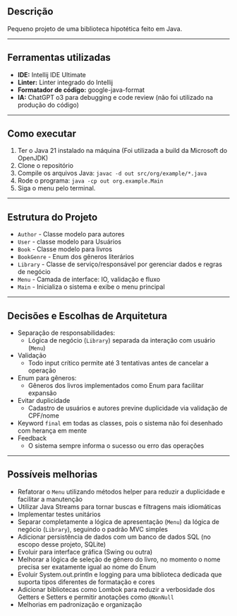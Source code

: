 ﻿## Descrição

Pequeno projeto de uma biblioteca hipotética feito em Java.

---

## Ferramentas utilizadas

- **IDE:** Intellij IDE Ultimate
- **Linter:** Linter integrado do Intellij
- **Formatador de código:** google-java-format
- **IA:** ChatGPT o3 para debugging e code review (não foi utilizado na produção do código)

---

## Como executar

1. Ter o Java 21 instalado na máquina (Foi utilizada a build da Microsoft do OpenJDK)
2. Clone o repositório
3. Compile os arquivos Java:
   `javac -d out src/org/example/*.java`
4. Rode o programa:
   `java -cp out org.example.Main`
5. Siga o menu pelo terminal.

---

## Estrutura do Projeto

- `Author` - Classe modelo para autores
- `User` - classe modelo para Usuários
- `Book` - Classe modelo para livros
- `BookGenre` - Enum dos gêneros literários
- `Library` - Classe de serviço/responsável por gerenciar dados e regras de negócio
- `Menu` - Camada de interface: IO, validação e fluxo
- `Main` - Inicializa o sistema e exibe o menu principal

---

## Decisões e Escolhas de Arquitetura

- Separação de responsabilidades:
    - Lógica de negócio (`Library`) separada da interação com usuário (`Menu`)
- Validação
    - Todo input crítico permite até 3 tentativas antes de cancelar a operação
- Enum para gêneros:
    - Gêneros dos livros implementados como Enum para facilitar expansão
- Evitar duplicidade
    - Cadastro de usuários e autores previne duplicidade via validação de CPF/nome
- Keyword `final` em todas as classes, pois o sistema não foi desenhado com herança em mente
- Feedback
    - O sistema sempre informa o sucesso ou erro das operações

---

## Possíveis melhorias

- Refatorar o `Menu` utilizando métodos helper para reduzir a duplicidade e facilitar a manutenção
- Utilizar Java Streams para tornar buscas e filtragens mais idiomáticas
- Implementar testes unitários
- Separar completamente a lógica de apresentação (`Menu`) da lógica de negócio (`Library`), seguindo o padrão MVC
  simples
- Adicionar persistência de dados com um banco de dados SQL (no escopo desse projeto, SQLite)
- Evoluir para interface gráfica (Swing ou outra)
- Melhorar a lógica de seleção de gênero do livro, no momento o nome precisa ser exatamente igual ao nome do Enum
- Evoluir System.out.println e logging para uma biblioteca dedicada que suporta tipos diferentes de formatação e cores
- Adicionar bibliotecas como Lombok para reduzir a verbosidade dos Getters e Setters e permitir anotações como
  `@NonNull`
- Melhorias em padronização e organização